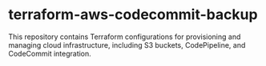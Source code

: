 # terraform-aws-codecommit-backup
This repository contains Terraform configurations for provisioning and managing cloud infrastructure, including S3 buckets, CodePipeline, and CodeCommit integration.
